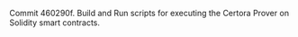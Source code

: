 Commit 460290f.                    Build and Run scripts for executing the Certora Prover on Solidity smart contracts.